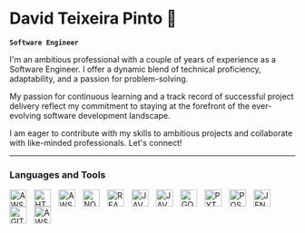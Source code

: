 # David Teixeira Pinto 👋

**`Software Engineer`**

I'm an ambitious professional with a couple of years of experience as a Software Engineer. I offer a dynamic blend of technical proficiency, adaptability, and a passion for problem-solving. 

My passion for continuous learning and a track record of successful project delivery reflect my commitment to staying at the forefront of the ever-evolving software development landscape. 

I am eager to contribute with my skills to ambitious projects and collaborate with like-minded professionals. Let's connect!

---

### Languages and Tools

<img align="left" alt="AWS" width="30px" style="padding-right:10px;" src="https://cdn.jsdelivr.net/gh/devicons/devicon/icons/vscode/vscode-original.svg" /><img align="left" alt="HTML" width="30px" style="padding-right:10px;" src="https://cdn.jsdelivr.net/gh/devicons/devicon/icons/html5/html5-original.svg" />
<img align="left" alt="AWS" width="30px" style="padding-right:10px;" src="https://cdn.jsdelivr.net/gh/devicons/devicon/icons/css3/css3-original.svg" /><img align="left" alt="NODE" width="30px" style="padding-right:10px;" src="https://cdn.jsdelivr.net/gh/devicons/devicon/icons/nodejs/nodejs-original.svg" /><img align="left" alt="REACT" width="30px" style="padding-right:10px;" src="https://cdn.jsdelivr.net/gh/devicons/devicon/icons/react/react-original-wordmark.svg" /><img align="left" alt="JAVASCRIPT" width="30px" style="padding-right:10px;" src="https://cdn.jsdelivr.net/gh/devicons/devicon/icons/javascript/javascript-plain.svg" /><img align="left" alt="JAVA" width="30px" style="padding-right:10px;" src="https://cdn.jsdelivr.net/gh/devicons/devicon/icons/java/java-original-wordmark.svg" /><img align="left" alt="GOLANG" width="30px" style="padding-right:10px;" src="https://cdn.jsdelivr.net/gh/devicons/devicon/icons/go/go-original-wordmark.svg" /><img align="left" alt="PYTHON" width="30px" style="padding-right:10px;" src="https://cdn.jsdelivr.net/gh/devicons/devicon/icons/python/python-original-wordmark.svg" /><img align="left" alt="POSTGRES" width="30px" style="padding-right:10px;" src="https://cdn.jsdelivr.net/gh/devicons/devicon/icons/postgresql/postgresql-plain-wordmark.svg" /><img align="left" alt="JENKINS" width="30px" style="padding-right:10px;" src="https://cdn.jsdelivr.net/gh/devicons/devicon/icons/jenkins/jenkins-original.svg" /><img align="left" alt="GITHUB" width="30px" style="padding-right:10px;" src="https://cdn.jsdelivr.net/gh/devicons/devicon/icons/github/github-original.svg" /><img align="left" alt="AWS" width="30px" style="padding-right:10px;" src="https://cdn.jsdelivr.net/gh/devicons/devicon/icons/amazonwebservices/amazonwebservices-original.svg" />
<br/>

<!--
**davidtpinto/davidtpinto** is a ✨ _special_ ✨ repository because its `README.md` (this file) appears on your GitHub profile.

Here are some ideas to get you started:

- 🔭 I’m currently working on ...
- 🌱 I’m currently learning ...
- 👯 I’m looking to collaborate on ...
- 🤔 I’m looking for help with ...
- 💬 Ask me about ...
- 📫 How to reach me: ...
- 😄 Pronouns: ...
- ⚡ Fun fact: ...
-->
